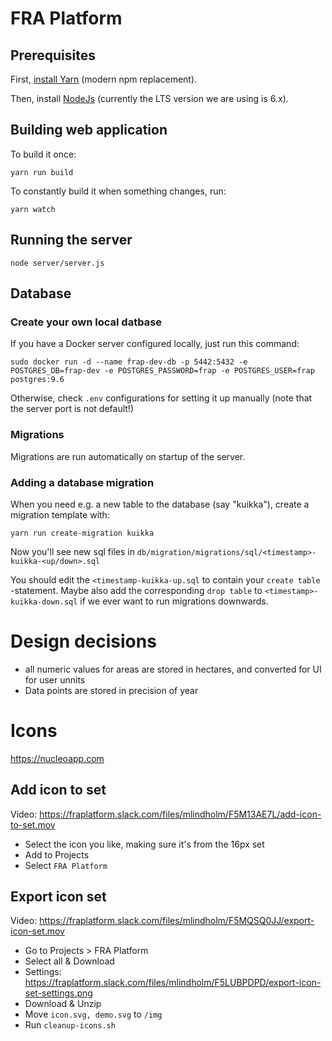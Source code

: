 # FRA Platform

## Prerequisites

First, [install Yarn](https://yarnpkg.com/en/docs/install) (modern npm
replacement).

Then, install [NodeJs](https://nodejs.org/en/download/) (currently the
LTS version we are using is 6.x).

## Building web application

To build it once:

```yarn run build```

To constantly build it when something changes, run:

```yarn watch```

## Running the server

```node server/server.js```

## Database

### Create your own local datbase

If you have a Docker server configured locally, just run this command:

```sudo docker run -d --name frap-dev-db -p 5442:5432 -e POSTGRES_DB=frap-dev -e POSTGRES_PASSWORD=frap -e POSTGRES_USER=frap postgres:9.6```

Otherwise, check `.env` configurations for setting it up manually (note that the server port is not default!)

### Migrations

Migrations are run automatically on startup of the server.

### Adding a database migration

When you need e.g. a new table to the database (say "kuikka"), create a migration
template with:

```yarn run create-migration kuikka```

Now you'll see new sql files in `db/migration/migrations/sql/<timestamp>-kuikka-<up/down>.sql`

You should edit the `<timestamp-kuikka-up.sql` to contain your `create table` -statement. Maybe also
add the corresponding `drop table` to `<timestamp>-kuikka-down.sql` if we ever want to run migrations downwards.


# Design decisions

* all numeric values for areas are stored in hectares, and converted for UI for user unnits
* Data points are stored in precision of year

# Icons

https://nucleoapp.com

## Add icon to set

Video: https://fraplatform.slack.com/files/mlindholm/F5M13AE7L/add-icon-to-set.mov

* Select the icon you like, making sure it's from the 16px set
* Add to Projects
* Select `FRA Platform`

## Export icon set

Video: https://fraplatform.slack.com/files/mlindholm/F5MQSQ0JJ/export-icon-set.mov

* Go to Projects > FRA Platform
* Select all & Download
* Settings: https://fraplatform.slack.com/files/mlindholm/F5LUBPDPD/export-icon-set-settings.png
* Download & Unzip
* Move `icon.svg, demo.svg` to `/img`
* Run `cleanup-icons.sh`
